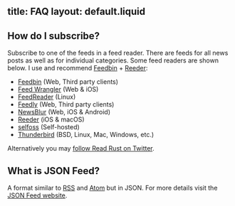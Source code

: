 title: FAQ
layout: default.liquid
---

<h2 id="subscribe">How do I subscribe?</h2>

Subscribe to one of the feeds in a feed reader. There are feeds for all news
posts as well as for individual categories. Some feed readers are shown below.
I&nbsp;use and recommend [Feedbin] + [Reeder]:

* [Feedbin] (Web, Third party clients)
* [Feed Wrangler](https://feedwrangler.net/) (Web & iOS)
* [FeedReader](https://jangernert.github.io/FeedReader/) (Linux)
* [Feedly](https://feedly.com/) (Web, Third party clients)
* [NewsBlur](https://www.newsblur.com/) (Web, iOS & Android)
* [Reeder] (iOS & macOS)
* [selfoss](https://selfoss.aditu.de/) (Self-hosted)
* [Thunderbird](https://support.mozilla.org/en-US/kb/how-subscribe-news-feeds-and-blogs) (BSD, Linux, Mac, Windows, etc.)

Alternatively you may [follow Read Rust on Twitter](https://twitter.com/read_rust).

## What is JSON Feed?

A format similar to <a href="http://cyber.harvard.edu/rss/rss.html">RSS</a> and
<a href="https://tools.ietf.org/html/rfc4287">Atom</a> but in JSON. For more
details visit the [JSON&nbsp;Feed website][json-feed-website].

[Feedbin]: https://feedbin.com/
[Reeder]: http://reederapp.com/
[add-post]: https://github.com/wezm/read-rust/issues/new?labels=missing-post&title=Add+post&template=missing_post.md
[#Rust2018]: https://twitter.com/search?f=tweets&vertical=default&q=%23Rust2018
[call-for-posts]: https://blog.rust-lang.org/2018/01/03/new-years-rust-a-call-for-community-blogposts.html
[rust-reddit]: https://www.reddit.com/r/rust/
[json-feed-website]: https://jsonfeed.org/
[favicon]: https://thenounproject.com/term/book/17900
[the Noun Project]: http://thenounproject.com/
